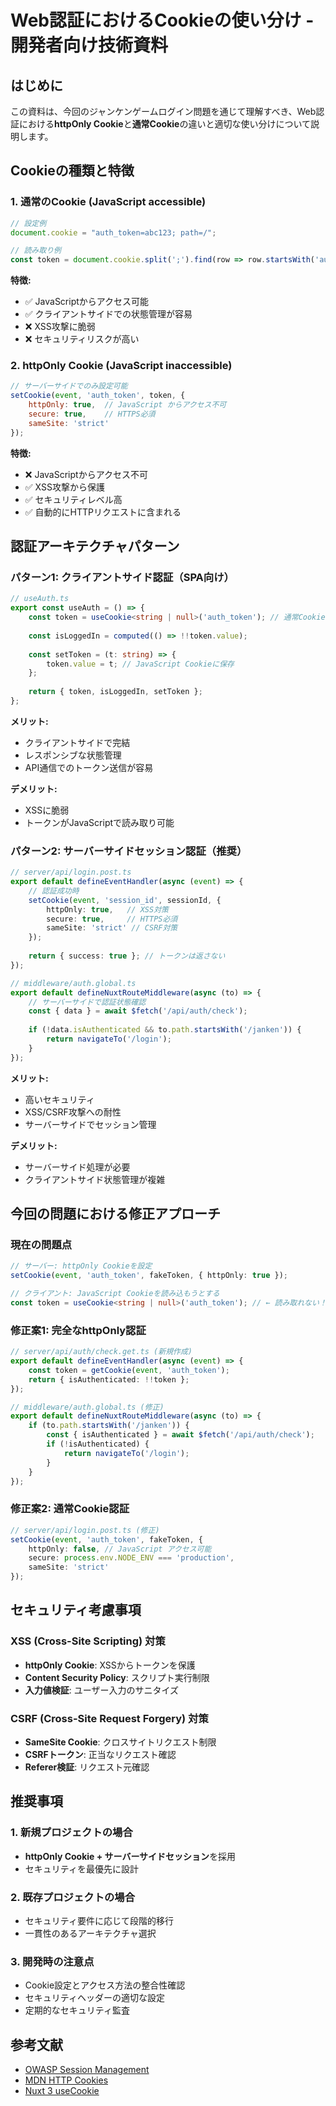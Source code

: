 # Web認証におけるCookieの使い分け - 開発者向け技術資料

## はじめに
この資料は、今回のジャンケンゲームログイン問題を通じて理解すべき、Web認証における**httpOnly Cookie**と**通常Cookie**の違いと適切な使い分けについて説明します。

## Cookieの種類と特徴

### 1. 通常のCookie (JavaScript accessible)
```javascript
// 設定例
document.cookie = "auth_token=abc123; path=/";

// 読み取り例  
const token = document.cookie.split(';').find(row => row.startsWith('auth_token='));
```

**特徴:**
- ✅ JavaScriptからアクセス可能
- ✅ クライアントサイドでの状態管理が容易
- ❌ XSS攻撃に脆弱
- ❌ セキュリティリスクが高い

### 2. httpOnly Cookie (JavaScript inaccessible)
```javascript
// サーバーサイドでのみ設定可能
setCookie(event, 'auth_token', token, {
    httpOnly: true,  // JavaScript からアクセス不可
    secure: true,    // HTTPS必須
    sameSite: 'strict'
});
```

**特徴:**
- ❌ JavaScriptからアクセス不可
- ✅ XSS攻撃から保護
- ✅ セキュリティレベル高
- ✅ 自動的にHTTPリクエストに含まれる

## 認証アーキテクチャパターン

### パターン1: クライアントサイド認証（SPA向け）
```typescript
// useAuth.ts
export const useAuth = () => {
    const token = useCookie<string | null>('auth_token'); // 通常Cookie
    
    const isLoggedIn = computed(() => !!token.value);
    
    const setToken = (t: string) => {
        token.value = t; // JavaScript Cookieに保存
    };
    
    return { token, isLoggedIn, setToken };
};
```

**メリット:**
- クライアントサイドで完結
- レスポンシブな状態管理
- API通信でのトークン送信が容易

**デメリット:**
- XSSに脆弱
- トークンがJavaScriptで読み取り可能

### パターン2: サーバーサイドセッション認証（推奨）
```typescript
// server/api/login.post.ts
export default defineEventHandler(async (event) => {
    // 認証成功時
    setCookie(event, 'session_id', sessionId, {
        httpOnly: true,   // XSS対策
        secure: true,     // HTTPS必須  
        sameSite: 'strict' // CSRF対策
    });
    
    return { success: true }; // トークンは返さない
});

// middleware/auth.global.ts
export default defineNuxtRouteMiddleware(async (to) => {
    // サーバーサイドで認証状態確認
    const { data } = await $fetch('/api/auth/check');
    
    if (!data.isAuthenticated && to.path.startsWith('/janken')) {
        return navigateTo('/login');
    }
});
```

**メリット:**
- 高いセキュリティ
- XSS/CSRF攻撃への耐性
- サーバーサイドでセッション管理

**デメリット:**
- サーバーサイド処理が必要
- クライアントサイド状態管理が複雑

## 今回の問題における修正アプローチ

### 現在の問題点
```typescript
// サーバー: httpOnly Cookieを設定
setCookie(event, 'auth_token', fakeToken, { httpOnly: true });

// クライアント: JavaScript Cookieを読み込もうとする  
const token = useCookie<string | null>('auth_token'); // ← 読み取れない！
```

### 修正案1: 完全なhttpOnly認証
```typescript
// server/api/auth/check.get.ts (新規作成)
export default defineEventHandler(async (event) => {
    const token = getCookie(event, 'auth_token');
    return { isAuthenticated: !!token };
});

// middleware/auth.global.ts (修正)
export default defineNuxtRouteMiddleware(async (to) => {
    if (to.path.startsWith('/janken')) {
        const { isAuthenticated } = await $fetch('/api/auth/check');
        if (!isAuthenticated) {
            return navigateTo('/login');
        }
    }
});
```

### 修正案2: 通常Cookie認証
```typescript
// server/api/login.post.ts (修正)
setCookie(event, 'auth_token', fakeToken, {
    httpOnly: false, // JavaScript アクセス可能
    secure: process.env.NODE_ENV === 'production',
    sameSite: 'strict'
});
```

## セキュリティ考慮事項

### XSS (Cross-Site Scripting) 対策
- **httpOnly Cookie**: XSSからトークンを保護
- **Content Security Policy**: スクリプト実行制限
- **入力値検証**: ユーザー入力のサニタイズ

### CSRF (Cross-Site Request Forgery) 対策  
- **SameSite Cookie**: クロスサイトリクエスト制限
- **CSRFトークン**: 正当なリクエスト確認
- **Referer検証**: リクエスト元確認

## 推奨事項

### 1. 新規プロジェクトの場合
- **httpOnly Cookie + サーバーサイドセッション**を採用
- セキュリティを最優先に設計

### 2. 既存プロジェクトの場合  
- セキュリティ要件に応じて段階的移行
- 一貫性のあるアーキテクチャ選択

### 3. 開発時の注意点
- Cookie設定とアクセス方法の整合性確認
- セキュリティヘッダーの適切な設定
- 定期的なセキュリティ監査

## 参考文献
- [OWASP Session Management](https://owasp.org/www-project-cheat-sheets/cheatsheets/Session_Management_Cheat_Sheet.html)
- [MDN HTTP Cookies](https://developer.mozilla.org/en-US/docs/Web/HTTP/Cookies)
- [Nuxt 3 useCookie](https://nuxt.com/docs/api/composables/use-cookie)